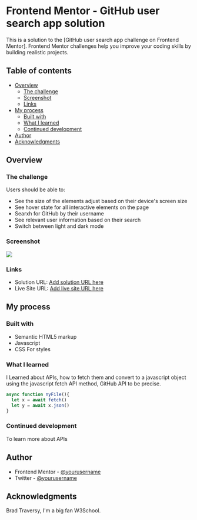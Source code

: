 # Frontend Mentor - GitHub user search app solution

This is a solution to the [GitHub user search app challenge on Frontend Mentor]. Frontend Mentor challenges help you improve your coding skills by building realistic projects. 

## Table of contents

- [Overview](#overview)
  - [The challenge](#the-challenge)
  - [Screenshot](#screenshot)
  - [Links](#links)
- [My process](#my-process)
  - [Built with](#built-with)
  - [What I learned](#what-i-learned)
  - [Continued development](#continued-development)
- [Author](#author)
- [Acknowledgments](#acknowledgments)


## Overview

### The challenge

Users should be able to:

- See the size of the elements adjust based on their device's screen size
- See hover state for all interactive elements on the page
- Searxh for GitHub by their username
- See relevant user information based on their search
- Switch between light and dark mode

### Screenshot

![](Screen.png)

### Links

- Solution URL: [Add solution URL here](https://your-solution-url.com)
- Live Site URL: [Add live site URL here](https://your-live-site-url.com)

## My process

### Built with

- Semantic HTML5 markup
- Javascript
- CSS For styles


### What I learned

I Learned about APIs, how to fetch them and convert to a javascript object
using the javascript fetch API method, GitHub API to be precise.

```js
async function nyFile(){
  let x = await fetch()
  let y = await x.json()
}
```

### Continued development

To learn more about APIs

## Author


- Frontend Mentor - [@yourusername](https://www.frontendmentor.io/profile/papilo-cloud)
- Twitter - [@yourusername](https://www.twitter.com/@Abdulra75754192)



## Acknowledgments

Brad Traversy, I'm a big fan
W3School.